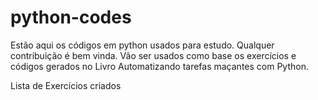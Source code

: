 # python-codes
Estão aqui os códigos em python usados para estudo.
Qualquer contribuição é bem vinda.
Vão ser usados como base os exercícios e códigos gerados no Livro
Automatizando tarefas maçantes com Python.

Lista de  Exercícios criados
